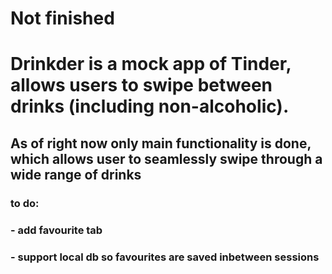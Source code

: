 # Not finished

# Drinkder is a mock app of Tinder, allows users to swipe between drinks (including non-alcoholic).

## As of right now only main functionality is done, which allows user to seamlessly swipe through a wide range of drinks 

### to do:
### - add favourite tab 
### - support local db so favourites are saved inbetween sessions
